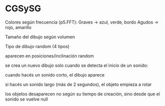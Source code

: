 # CGSySG
Colores según frecuencia (p5.FFT):
Graves → azul, verde, bordo
Agudos → rojo, amarillo

Tamaño del dibujo según volumen

Tipo de dibujo random (4 tipos)

aparecen en posiciones/inclinación random

se crea un nuevo dibujo solo cuando se detecta el inicio de un sonido:

cuando hacés un sonido corto, el dibujo aparece

si hacés un sonido largo (más de 2 segundos), el objeto empieza a rotar

los objetos desaparecen no según su tiempo de creación, sino desde que el sonido se vuelve null
